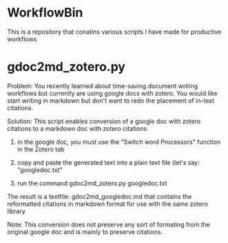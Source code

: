 # WorkflowBin

This is a repository that conatins various scripts I have made for productive workflows

# gdoc2md_zotero.py

Problem: You recently learned about time-saving document writing workflows but currently are using google docs with zotero.
You would like start writing in markdown but don't want to redo the placement of in-text citations.

Solution: This script enables conversion of a google doc with zotero citations to a markdown doc with zotero citations

1. in the google doc, you must use the "Switch word Processors" function in the Zotero tab

2. copy and paste the generated text into a plain text file (let's say: "googledoc.txt"

3. run the command gdoc2md_zotero.py googledoc.txt

The result is a textfile: gdoc2md_googledoc.md that contains the reformatted citations in markdown format for use with the same zotero library

Note: This conversion does not preserve any sort of formating from the original google doc and is mainly to preserve citations. 
